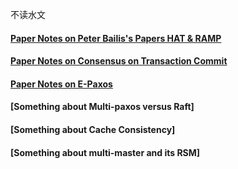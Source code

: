 

不读水文

#### [Paper Notes on Peter Bailis's Papers HAT & RAMP](https://github.com/dase314ecnu/huiqihu.github.io/blob/master/template/1.md)


#### [Paper Notes on Consensus on Transaction Commit]()


#### [Paper Notes on E-Paxos]()


#### [Something about Multi-paxos versus Raft]


#### [Something about Cache Consistency]


#### [Something about multi-master and its RSM]








